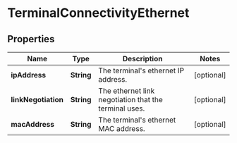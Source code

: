 

# TerminalConnectivityEthernet


## Properties

| Name | Type | Description | Notes |
|------------ | ------------- | ------------- | -------------|
|**ipAddress** | **String** | The terminal&#39;s ethernet IP address. |  [optional] |
|**linkNegotiation** | **String** | The ethernet link negotiation that the terminal uses. |  [optional] |
|**macAddress** | **String** | The terminal&#39;s ethernet MAC address. |  [optional] |



